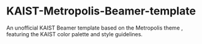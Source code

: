 # KAIST-Metropolis-Beamer-template
An unofficial KAIST Beamer template based on the Metropolis theme , featuring the KAIST color palette and style guidelines.
